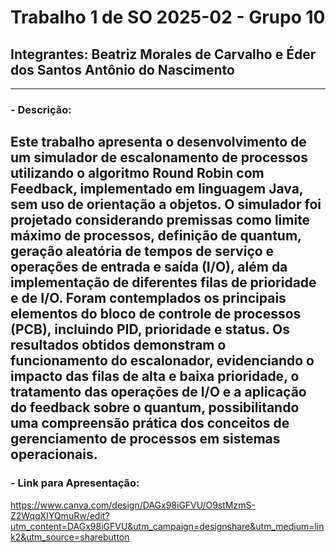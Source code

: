 # Trabalho	1	de	SO	2025-02	- Grupo	10
## Integrantes: Beatriz Morales de Carvalho e Éder dos Santos Antônio do Nascimento
---
### - Descrição:
Este trabalho apresenta o desenvolvimento de um simulador de escalonamento de processos utilizando o algoritmo Round Robin com Feedback, implementado em linguagem Java, sem uso de orientação a objetos. O simulador foi projetado considerando premissas como limite máximo de processos, definição de quantum, geração aleatória de tempos de serviço e operações de entrada e saída (I/O), além da implementação de diferentes filas de prioridade e de I/O. Foram contemplados os principais elementos do bloco de controle de processos (PCB), incluindo PID, prioridade e status. Os resultados obtidos demonstram o funcionamento do escalonador, evidenciando o impacto das filas de alta e baixa prioridade, o tratamento das operações de I/O e a aplicação do feedback sobre o quantum, possibilitando uma compreensão prática dos conceitos de gerenciamento de processos em sistemas operacionais.
---
### - Link para Apresentação:
https://www.canva.com/design/DAGx98iGFVU/O9stMzmS-Z2WqqXIYQmuRw/edit?utm_content=DAGx98iGFVU&utm_campaign=designshare&utm_medium=link2&utm_source=sharebutton
